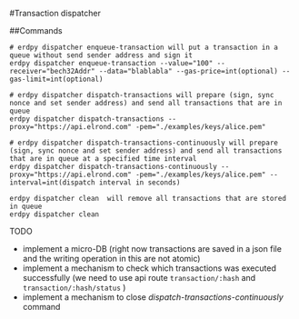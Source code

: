 #Transaction dispatcher

##Commands

```
# erdpy dispatcher enqueue-transaction will put a transaction in a queue without send sender address and sign it
erdpy dispatcher enqueue-transaction --value="100" --receiver="bech32Addr" --data="blablabla" --gas-price=int(optional) --gas-limit=int(optional)
```
```
# erdpy dispatcher dispatch-transactions will prepare (sign, sync nonce and set sender address) and send all transactions that are in queue
erdpy dispatcher dispatch-transactions --proxy="https://api.elrond.com" -pem="./examples/keys/alice.pem"
```
```
# erdpy dispatcher dispatch-transactions-continuously will prepare (sign, sync nonce and set sender address) and send all transactions that are in queue at a specified time interval
erdpy dispatcher dispatch-transactions-continuously --proxy="https://api.elrond.com" -pem="./examples/keys/alice.pem" --interval=int(dispatch interval in seconds)
```
```
erdpy dispatcher clean  will remove all transactions that are stored in queue
erdpy dispatcher clean 
```

TODO
- implement a micro-DB (right now transactions are saved in a json file and the writing operation in this are not atomic)
- implement a mechanism to check which transactions was executed successfully (we need to use api route `transaction/:hash` and `transaction/:hash/status` )
- implement a mechanism to close _dispatch-transactions-continuously_ command
